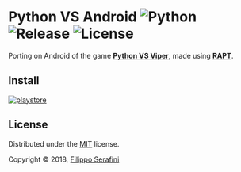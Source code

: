 # Python VS Android ![Python][python] ![Release][release] ![License][license]

Porting on Android of the game [**Python VS Viper**](https://github.com/filipposerafini/PythonVsViper), made using [**RAPT**](https://github.com/renpy/rapt).

## Install

[![playstore](https://play.google.com/intl/en_us/badges/images/generic/en_badge_web_generic.png)](https://play.google.com)

## License

Distributed under the [MIT](LICENSE) license.

Copyright &copy; 2018, [Filippo Serafini](https://filipposerafini.github.io/)

[python]: https://img.shields.io/badge/python-2.7-blue.svg?longCache=true&style=flat-square
[release]: https://img.shields.io/badge/Release-1.0-brightgreen.svg?longCache=true&style=flat-square
[license]: https://img.shields.io/badge/License-MIT-red.svg?longCache=true&style=flat-square
